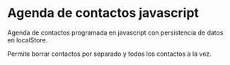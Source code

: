 # Agenda de contactos javascript #

Agenda de contactos programada en javascript con persistencia de datos en localStore.

Permite borrar contactos por separado y todos los contactos a la vez.
